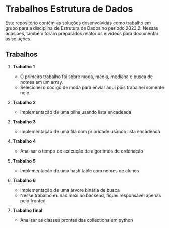 # Trabalhos Estrutura de Dados
Este repositório contém as soluções desenvolvidas como trabalho em grupo para a disciplina de Estrutura de Dados no período 2023.2. Nessas ocasiões, também foram preparados relatórios e vídeos para documentar as soluções.

## Trabalhos
1. **Trabalho 1**
    - O primeiro trabalho foi sobre moda, média, mediana e busca de nomes em um array.
    - Selecionei o código de moda para enviar aqui pois trabalhei somente nele.

2. **Trabalho 2**
    - Implementação de uma pilha usando lista encadeada

3. **Trabalho 3**
    - Implementação de uma fila com prioridade usando lista encadeada

4. **Trabalho 4**
    - Analisar o tempo de execução de algoritmos de ordenação

5. **Trabalho 5**
    - Implementação de uma hash table com nomes de alunos

6. **Trabalho 6**
    - Implementação de uma árvore binária de busca
    - Nesse trabalho eu não mexi no backend, fiquei responsável apenas pelo fronted

7. **Trabalho final**
    - Analisar as classes prontas das collections em python
